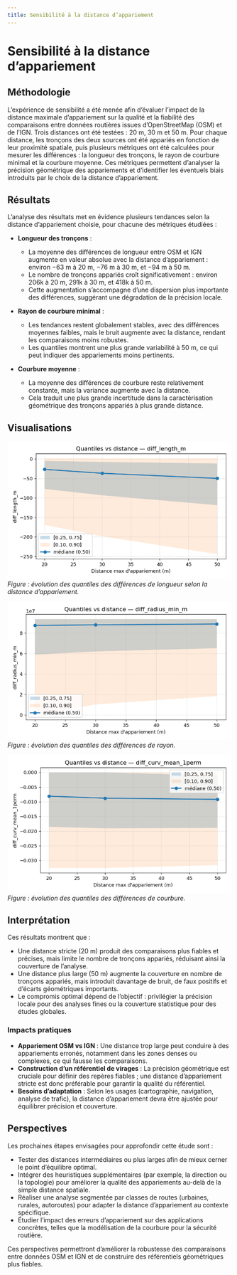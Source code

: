 ```yaml
---
title: Sensibilité à la distance d’appariement
---
```


# Sensibilité à la distance d’appariement

## Méthodologie

L’expérience de sensibilité a été menée afin d’évaluer l’impact de la distance maximale d’appariement sur la qualité et la fiabilité des comparaisons entre données routières issues d’OpenStreetMap (OSM) et de l’IGN. Trois distances ont été testées : 20 m, 30 m et 50 m. Pour chaque distance, les tronçons des deux sources ont été appariés en fonction de leur proximité spatiale, puis plusieurs métriques ont été calculées pour mesurer les différences : la longueur des tronçons, le rayon de courbure minimal et la courbure moyenne. Ces métriques permettent d’analyser la précision géométrique des appariements et d’identifier les éventuels biais introduits par le choix de la distance d’appariement.

## Résultats

L’analyse des résultats met en évidence plusieurs tendances selon la distance d’appariement choisie, pour chacune des métriques étudiées :

- **Longueur des tronçons** :
  - La moyenne des différences de longueur entre OSM et IGN augmente en valeur absolue avec la distance d’appariement : environ −63 m à 20 m, −76 m à 30 m, et −94 m à 50 m.
  - Le nombre de tronçons appariés croît significativement : environ 206k à 20 m, 291k à 30 m, et 418k à 50 m.
  - Cette augmentation s’accompagne d’une dispersion plus importante des différences, suggérant une dégradation de la précision locale.

- **Rayon de courbure minimal** :
  - Les tendances restent globalement stables, avec des différences moyennes faibles, mais le bruit augmente avec la distance, rendant les comparaisons moins robustes.
  - Les quantiles montrent une plus grande variabilité à 50 m, ce qui peut indiquer des appariements moins pertinents.

- **Courbure moyenne** :
  - La moyenne des différences de courbure reste relativement constante, mais la variance augmente avec la distance.
  - Cela traduit une plus grande incertitude dans la caractérisation géométrique des tronçons appariés à plus grande distance.

## Visualisations

![Bias sweep longueur](../assets/img/quantiles/quantiles_diff_length_m.png)
*Figure : évolution des quantiles des différences de longueur selon la distance d’appariement.*

![Bias sweep rayon](../assets/img/quantiles/quantiles_diff_radius_min_m.png)
*Figure : évolution des quantiles des différences de rayon.*

![Bias sweep courbure](../assets/img/quantiles/quantiles_diff_curv_mean_1perm.png)
*Figure : évolution des quantiles des différences de courbure.*

## Interprétation

Ces résultats montrent que :

- Une distance stricte (20 m) produit des comparaisons plus fiables et précises, mais limite le nombre de tronçons appariés, réduisant ainsi la couverture de l’analyse.
- Une distance plus large (50 m) augmente la couverture en nombre de tronçons appariés, mais introduit davantage de bruit, de faux positifs et d’écarts géométriques importants.
- Le compromis optimal dépend de l’objectif : privilégier la précision locale pour des analyses fines ou la couverture statistique pour des études globales.

### Impacts pratiques

- **Appariement OSM vs IGN** : Une distance trop large peut conduire à des appariements erronés, notamment dans les zones denses ou complexes, ce qui fausse les comparaisons.
- **Construction d’un référentiel de virages** : La précision géométrique est cruciale pour définir des repères fiables ; une distance d’appariement stricte est donc préférable pour garantir la qualité du référentiel.
- **Besoins d’adaptation** : Selon les usages (cartographie, navigation, analyse de trafic), la distance d’appariement devra être ajustée pour équilibrer précision et couverture.

## Perspectives

Les prochaines étapes envisagées pour approfondir cette étude sont :

- Tester des distances intermédiaires ou plus larges afin de mieux cerner le point d’équilibre optimal.
- Intégrer des heuristiques supplémentaires (par exemple, la direction ou la topologie) pour améliorer la qualité des appariements au-delà de la simple distance spatiale.
- Réaliser une analyse segmentée par classes de routes (urbaines, rurales, autoroutes) pour adapter la distance d’appariement au contexte spécifique.
- Étudier l’impact des erreurs d’appariement sur des applications concrètes, telles que la modélisation de la courbure pour la sécurité routière.

Ces perspectives permettront d’améliorer la robustesse des comparaisons entre données OSM et IGN et de construire des référentiels géométriques plus fiables.
